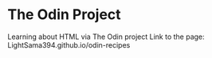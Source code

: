 # The Odin Project
Learning about HTML via The Odin project
Link to the page: LightSama394.github.io/odin-recipes
